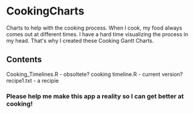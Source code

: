# CookingCharts
Charts to help with the cooking process. When I cook, my food always comes out at different times. I have a hard time visualizing the process in my head. That's why I created these Cooking Gantt Charts.

## Contents
Cooking_Timelines.R - obsoltete?
cooking timeline.R - current version?
recipe1.txt - a recipie 
### Please help me make this app a reality so I can get better at cooking!
